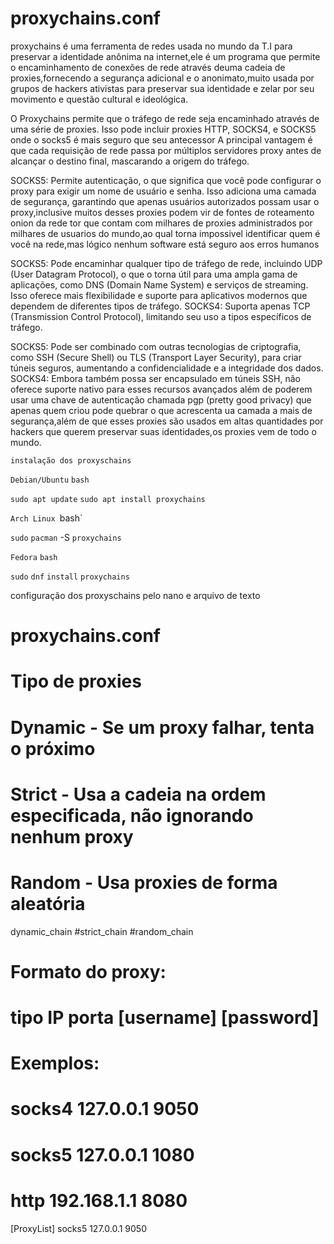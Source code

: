 # proxychains.conf

proxychains é uma ferramenta de redes usada no mundo da T.I para preservar a  identidade anônima na internet,ele é um programa que permite o encaminhamento de conexões de rede através deuma cadeia de proxies,fornecendo a segurança adicional e o anonimato,muito usada por grupos de hackers ativistas para preservar sua identidade e zelar por seu movimento e questão cultural e ideológica.

O Proxychains permite que o tráfego de rede seja encaminhado através de uma série de proxies. Isso pode incluir proxies HTTP, SOCKS4, e SOCKS5 onde o socks5 é mais seguro que seu antecessor
A principal vantagem é que cada requisição de rede passa por múltiplos servidores proxy antes de alcançar o destino final, mascarando a origem do tráfego.

SOCKS5: Permite autenticação, o que significa que você pode configurar o proxy para exigir um nome de usuário e senha. Isso adiciona uma camada de segurança, garantindo que apenas usuários autorizados possam usar o proxy,inclusive muitos desses proxies podem vir de fontes de roteamento onion da rede tor que contam com milhares de proxies administrados por milhares de usuarios do mundo,ao qual torna impossivel identificar quem é você na rede,mas lógico nenhum software está seguro aos erros humanos

SOCKS5: Pode encaminhar qualquer tipo de tráfego de rede, incluindo UDP (User Datagram Protocol), o que o torna útil para uma ampla gama de aplicações, como DNS (Domain Name System) e serviços de streaming. Isso oferece mais flexibilidade e suporte para aplicativos modernos que dependem de diferentes tipos de tráfego.
SOCKS4: Suporta apenas TCP (Transmission Control Protocol), limitando seu uso a tipos específicos de tráfego.

SOCKS5: Pode ser combinado com outras tecnologias de criptografia, como SSH (Secure Shell) ou TLS (Transport Layer Security), para criar túneis seguros, aumentando a confidencialidade e a integridade dos dados.
SOCKS4: Embora também possa ser encapsulado em túneis SSH, não oferece suporte nativo para esses recursos avançados além de poderem usar uma chave de autenticação chamada pgp (pretty good privacy) que apenas quem criou pode quebrar o que acrescenta ua camada a mais de segurança,além de que esses proxies são usados em altas quantidades por hackers que querem preservar suas identidades,os proxies vem de todo o mundo.


`instalação dos proxyschains`

`Debian/Ubuntu` `bash`

`sudo apt update`
`sudo apt install proxychains`

`Arch Linux `bash`

`sudo` `pacman` -S `proxychains`

`Fedora` `bash`

`sudo` `dnf` `install` `proxychains`



configuração dos proxyschains pelo nano e arquivo de texto

# proxychains.conf
#
# Tipo de proxies
#
# Dynamic - Se um proxy falhar, tenta o próximo
# Strict - Usa a cadeia na ordem especificada, não ignorando nenhum proxy
# Random - Usa proxies de forma aleatória

dynamic_chain
#strict_chain
#random_chain

# Formato do proxy:
# tipo  IP       porta [username] [password]
# Exemplos:
# socks4  127.0.0.1 9050
# socks5  127.0.0.1 1080
# http    192.168.1.1 8080

[ProxyList]
socks5  127.0.0.1 9050
